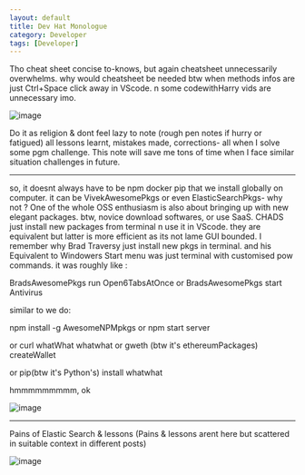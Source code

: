 ```yaml
---
layout: default
title: Dev Hat Monologue
category: Developer
tags: [Developer]
---
```


Tho cheat sheet concise to-knows, but again cheatsheet unnecessarily overwhelms. why would cheatsheet be needed btw when methods infos are just Ctrl+Space click away in VScode. n some codewithHarry vids are unnecessary imo.

![image](https://github.com/sbibek086/write-the-docs/assets/11883023/91c27dcb-fee0-40bf-9455-b64fff2580d2)

Do it as religion & dont feel lazy to note (rough pen notes if hurry or fatigued) all lessons learnt, mistakes made, corrections- all when I solve some pgm challenge. This note will save me tons of time when I face similar situation challenges in future.

---
so, it doesnt always have to be npm docker pip that we install globally on computer.
it can be VivekAwesomePkgs or even ElasticSearchPkgs- why not ?
One of the whole OSS enthusiasm is also about bringing up with new elegant packages.
btw, novice download softwares, or use SaaS. CHADS just install new packages from terminal n use it in VScode. they are equivalent but latter is more efficient as its not lame GUI bounded.
I remember why Brad Traversy just install new pkgs in terminal. and his Equivalent to Windowers Start menu was just terminal with customised pow commands.
it was roughly like :

BradsAwesomePkgs run Open6TabsAtOnce or BradsAwesomePkgs start Antivirus

similar to we do:

npm install -g AwesomeNPMpkgs   or  npm start server

or  curl whatWhat whatwhat  or gweth (btw it's ethereumPackages) createWallet

or  pip(btw it's Python's) install whatwhat

hmmmmmmmmm, ok

![image](https://github.com/sbibek086/write-the-docs/assets/11883023/5e87135a-1f6f-474c-b388-20c731c4e078)

----

Pains of Elastic Search & lessons (Pains & lessons arent here but scattered in suitable context in different posts)

![image](https://github.com/sbibek086/write-the-docs/assets/11883023/f8b61f14-1df5-4581-b68d-528183218778)
